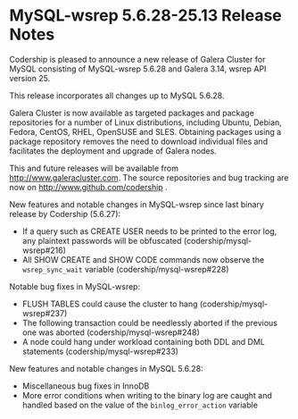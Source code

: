 # MySQL-wsrep 5.6.28-25.13 Release Notes

Codership is pleased to announce a new release of Galera Cluster for MySQL consisting of MySQL-wsrep 5.6.28 and Galera 3.14, wsrep API version 25.

This release incorporates all changes up to MySQL 5.6.28.

Galera Cluster is now available as targeted packages and package repositories for a number of Linux distributions, including Ubuntu, Debian, Fedora, CentOS, RHEL, OpenSUSE and SLES. Obtaining packages using a package repository removes the need to download individual files and facilitates the deployment and upgrade of Galera nodes.

This and future releases will be available from http://www.galeracluster.com. The source repositories and bug tracking are now on http://www.github.com/codership .

New features and notable changes in MySQL-wsrep since last binary release by Codership (5.6.27):

* If a query such as CREATE USER needs to be printed to the error log, any plaintext passwords will be obfuscated (codership/mysql-wsrep#216)
* All SHOW CREATE and SHOW CODE commands now observe the `wsrep_sync_wait` variable (codership/mysql-wsrep#228)

Notable bug fixes in MySQL-wsrep:

* FLUSH TABLES could cause the cluster to hang (codership/mysql-wsrep#237)
* The following transaction could be needlessly aborted if the previous one was aborted (codership/mysql-wsrep#248)
* A node could hang under workload containing both DDL and DML statements (codership/mysql-wsrep#233)

New features and notable changes in MySQL 5.6.28:

* Miscellaneous bug fixes in InnoDB
* More error conditions when writing to the binary log are caught and handled based on the value of the `binlog_error_action` variable
